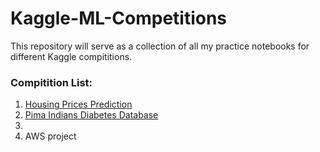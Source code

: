 # Kaggle-ML-Competitions
This repository will serve as a collection of all my practice notebooks for different Kaggle compititions. 

### Compitition List:

1. [Housing Prices Prediction](https://github.com/abhi094/Kaggle-Competitions/tree/master/Housing%20Prices%20Prediction)
2. [Pima Indians Diabetes Database](https://github.com/abhi094/Kaggle-Competitions/tree/master/Pima%20Indians%20Diabetes%20Database)
3.
5. AWS project
